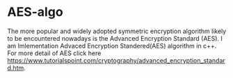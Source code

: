 # AES-algo
 The more popular and widely adopted symmetric encryption algorithm likely to be encountered nowadays is the Advanced Encryption Standard (AES).
 I am Imlementation Advaced Encryption Standered(AES) algorithm in c++. 
  For more detail of AES click here https://www.tutorialspoint.com/cryptography/advanced_encryption_standard.htm.

